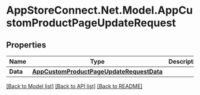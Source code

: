 # AppStoreConnect.Net.Model.AppCustomProductPageUpdateRequest

## Properties

Name | Type | Description | Notes
------------ | ------------- | ------------- | -------------
**Data** | [**AppCustomProductPageUpdateRequestData**](AppCustomProductPageUpdateRequestData.md) |  | 

[[Back to Model list]](../README.md#documentation-for-models) [[Back to API list]](../README.md#documentation-for-api-endpoints) [[Back to README]](../README.md)

